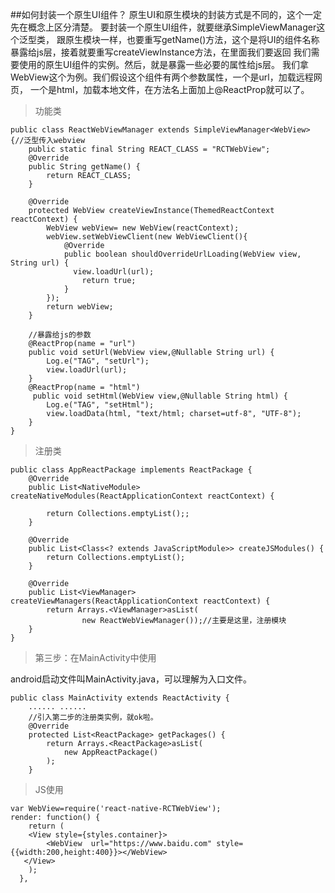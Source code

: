 ##如何封装一个原生UI组件？
原生UI和原生模块的封装方式是不同的，这个一定先在概念上区分清楚。
要封装一个原生UI组件，就要继承SimpleViewManager这个泛型类，
跟原生模块一样，也要重写getName()方法，这个是将UI的组件名称
暴露给js层，接着就要重写createViewInstance方法，在里面我们要返回
我们需要使用的原生UI组件的实例。然后，就是暴露一些必要的属性给js层。
我们拿WebView这个为例。我们假设这个组件有两个参数属性，一个是url，加载远程网页，
一个是html，加载本地文件，在方法名上面加上@ReactProp就可以了。

>功能类

```
public class ReactWebViewManager extends SimpleViewManager<WebView> {//泛型传入webview
    public static final String REACT_CLASS = "RCTWebView";
    @Override
    public String getName() {
        return REACT_CLASS;
    }

    @Override
    protected WebView createViewInstance(ThemedReactContext reactContext) {
        WebView webView= new WebView(reactContext);
        webView.setWebViewClient(new WebViewClient(){
            @Override
            public boolean shouldOverrideUrlLoading(WebView view, String url) {
              view.loadUrl(url);
                return true;
            }
        });
        return webView;
    }

    //暴露给js的参数
    @ReactProp(name = "url")
    public void setUrl(WebView view,@Nullable String url) {
        Log.e("TAG", "setUrl");
        view.loadUrl(url);
    }
    @ReactProp(name = "html")
     public void setHtml(WebView view,@Nullable String html) {
        Log.e("TAG", "setHtml");
        view.loadData(html, "text/html; charset=utf-8", "UTF-8");
    }
}
```

>注册类

```
public class AppReactPackage implements ReactPackage {
    @Override
    public List<NativeModule> createNativeModules(ReactApplicationContext reactContext) {

        return Collections.emptyList();;
    }

    @Override
    public List<Class<? extends JavaScriptModule>> createJSModules() {
        return Collections.emptyList();
    }

    @Override
    public List<ViewManager> createViewManagers(ReactApplicationContext reactContext) {
        return Arrays.<ViewManager>asList(
                new ReactWebViewManager());//主要是这里，注册模块
    }
}
```

>第三步：在MainActivity中使用

android启动文件叫MainActivity.java，可以理解为入口文件。

```
public class MainActivity extends ReactActivity {
    ...... ......
    //引入第二步的注册类实例，就ok啦。
    @Override
    protected List<ReactPackage> getPackages() {
        return Arrays.<ReactPackage>asList(
            new AppReactPackage()
        );
    }
```

>JS使用

```
var WebView=require('react-native-RCTWebView');
render: function() {
    return (
    <View style={styles.container}>
        <WebView  url="https://www.baidu.com" style={{width:200,height:400}}></WebView>
   </View>
    );
  },
```



